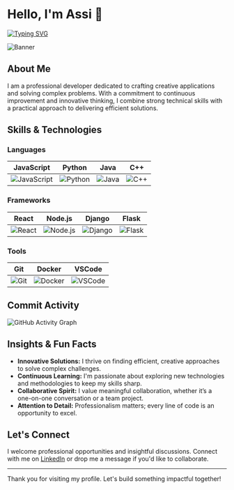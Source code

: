 # Hello, I'm Assi 👋

[![Typing SVG](https://readme-typing-svg.herokuapp.com?lines=Passionate+Developer;Innovative+Solutions;Always+Learning)](https://git.io/typing-svg)

![Banner](https://media.giphy.com/media/26ufdipQqU2lhNA4g/giphy.gif)

## About Me

I am a professional developer dedicated to crafting creative applications and solving complex problems. With a commitment to continuous improvement and innovative thinking, I combine strong technical skills with a practical approach to delivering efficient solutions.

## Skills & Technologies

### Languages
| JavaScript | Python | Java | C++ |
| :--------: | :----: | :--: | :-: |
| <img src="https://img.shields.io/badge/JavaScript-F7DF1E?style=flat&logo=javascript&logoColor=black" alt="JavaScript" /> | <img src="https://img.shields.io/badge/Python-3776AB?style=flat&logo=python&logoColor=white" alt="Python" /> | <img src="https://img.shields.io/badge/Java-ED8B00?style=flat&logo=java&logoColor=white" alt="Java" /> | <img src="https://img.shields.io/badge/C++-00599C?style=flat&logo=c%2B%2B&logoColor=white" alt="C++" /> |

### Frameworks
| React | Node.js | Django | Flask |
| :---: | :-----: | :----: | :---: |
| <img src="https://img.shields.io/badge/React-61DAFB?style=flat&logo=react&logoColor=black" alt="React" /> | <img src="https://img.shields.io/badge/Node.js-339933?style=flat&logo=node.js&logoColor=white" alt="Node.js" /> | <img src="https://img.shields.io/badge/Django-092E20?style=flat&logo=django&logoColor=white" alt="Django" /> | <img src="https://img.shields.io/badge/Flask-000000?style=flat&logo=flask&logoColor=white" alt="Flask" /> |

### Tools
| Git | Docker | VSCode |
| :--: | :----: | :-----: |
| <img src="https://img.shields.io/badge/Git-F05032?style=flat&logo=git&logoColor=white" alt="Git" /> | <img src="https://img.shields.io/badge/Docker-2496ED?style=flat&logo=docker&logoColor=white" alt="Docker" /> | <img src="https://img.shields.io/badge/VSCode-007ACC?style=flat&logo=visual-studio-code&logoColor=white" alt="VSCode" /> |

## Commit Activity

![GitHub Activity Graph](https://github-readme-activity-graph.vercel.app/graph?username=Aassi1&theme=react-dark)

## Insights & Fun Facts

- **Innovative Solutions:** I thrive on finding efficient, creative approaches to solve complex challenges.
- **Continuous Learning:** I'm passionate about exploring new technologies and methodologies to keep my skills sharp.
- **Collaborative Spirit:** I value meaningful collaboration, whether it’s a one-on-one conversation or a team project.
- **Attention to Detail:** Professionalism matters; every line of code is an opportunity to excel.

## Let's Connect

I welcome professional opportunities and insightful discussions. Connect with me on [LinkedIn](https://www.linkedin.com/in/assi-assi-491470212) or drop me a message if you'd like to collaborate.

---

Thank you for visiting my profile. Let's build something impactful together!
